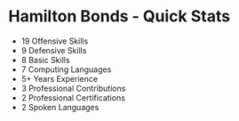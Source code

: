 # Hamilton Bonds - Quick Stats

- 19 Offensive Skills
- 9 Defensive Skills
- 8 Basic Skills
- 7 Computing Languages
- 5+ Years Experience
- 3 Professional Contributions
- 2 Professional Certifications
- 2 Spoken Languages
